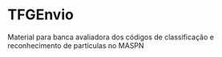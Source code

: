 # TFGEnvio
Material para banca avaliadora dos códigos de classificação e reconhecimento de partículas no MASPN
